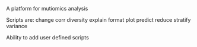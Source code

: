 A platform for mutiomics analysis

Scripts are:
change
corr
diversity
explain
format
plot
predict
reduce
stratify
variance

Ability to add user defined scripts

